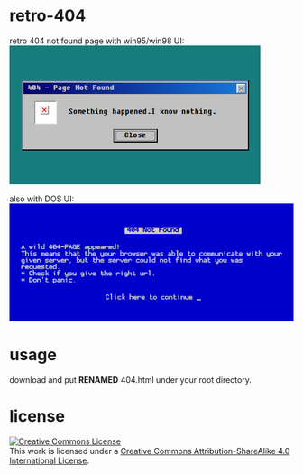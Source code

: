 # retro-404
retro 404 not found page with win95/win98 UI:  
![](screen-shots/win9x-404.png)
  
also with DOS UI:  
![](screen-shots/dos-404.png)
# usage
download and put **RENAMED** 404.html under your root directory.
# license
<a rel="license" href="http://creativecommons.org/licenses/by-sa/4.0/"><img alt="Creative Commons License" style="border-width:0" src="https://i.creativecommons.org/l/by-sa/4.0/80x15.png" /></a><br />This work is licensed under a <a rel="license" href="http://creativecommons.org/licenses/by-sa/4.0/">Creative Commons Attribution-ShareAlike 4.0 International License</a>.

